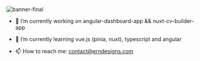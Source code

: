 ![banner-final](https://user-images.githubusercontent.com/63167644/185957597-d1107ac5-22cf-471c-a52a-7d27be1dc791.png)




- 🔭 I’m currently working on angular-dashboard-app && nuxt-cv-builder-app
- 🌱 I’m currently learning vue.js (pinia, nuxt), typescript and angular

- 📫 How to reach me: contact@erndesigns.com 

